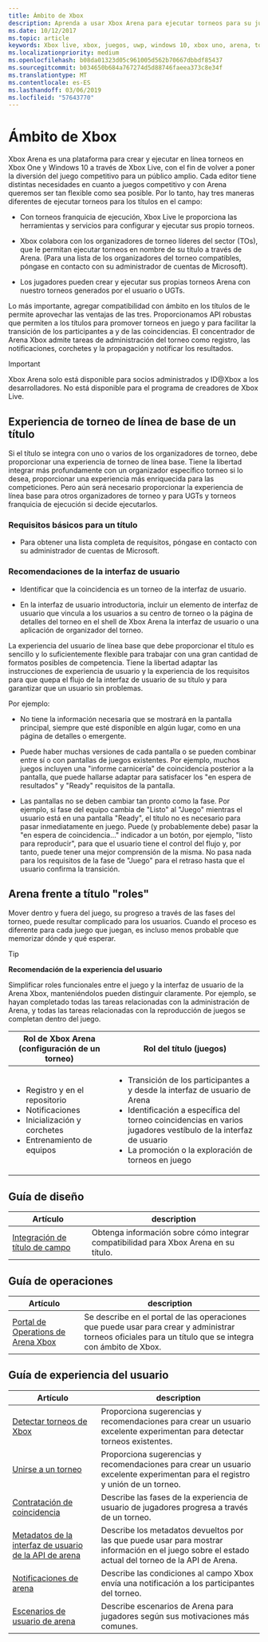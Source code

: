 ```yaml
---
title: Ámbito de Xbox
description: Aprenda a usar Xbox Arena para ejecutar torneos para su juego.
ms.date: 10/12/2017
ms.topic: article
keywords: Xbox live, xbox, juegos, uwp, windows 10, xbox uno, arena, torneo, experiencia de usuario
ms.localizationpriority: medium
ms.openlocfilehash: b08da01323d05c961005d562b70667dbbdf85437
ms.sourcegitcommit: b034650b684a767274d5d88746faeea373c8e34f
ms.translationtype: MT
ms.contentlocale: es-ES
ms.lasthandoff: 03/06/2019
ms.locfileid: "57643770"
---
```

# <a name="xbox-arena"></a>Ámbito de Xbox

Xbox Arena es una plataforma para crear y ejecutar en línea torneos en Xbox One y Windows 10 a través de Xbox Live, con el fin de volver a poner la diversión del juego competitivo para un público amplio.
Cada editor tiene distintas necesidades en cuanto a juegos competitivo y con Arena queremos ser tan flexible como sea posible. Por lo tanto, hay tres maneras diferentes de ejecutar torneos para los títulos en el campo:

* Con torneos franquicia de ejecución, Xbox Live le proporciona las herramientas y servicios para configurar y ejecutar sus propio torneos.

* Xbox colabora con los organizadores de torneo líderes del sector (TOs), que le permitan ejecutar torneos en nombre de su título a través de Arena. (Para una lista de los organizadores del torneo compatibles, póngase en contacto con su administrador de cuentas de Microsoft).

* Los jugadores pueden crear y ejecutar sus propias torneos Arena con nuestro torneos generados por el usuario o UGTs.

Lo más importante, agregar compatibilidad con ámbito en los títulos de le permite aprovechar las ventajas de las tres. Proporcionamos API robustas que permiten a los títulos para promover torneos en juego y para facilitar la transición de los participantes a y de las coincidencias. El concentrador de Arena Xbox admite tareas de administración del torneo como registro, las notificaciones, corchetes y la propagación y notificar los resultados.

> [!IMPORTANT]  
> Xbox Arena solo está disponible para socios administrados y ID@Xbox a los desarrolladores. No está disponible para el programa de creadores de Xbox Live.

## <a name="a-titles-baseline-tournament-experience"></a>Experiencia de torneo de línea de base de un título

Si el título se integra con uno o varios de los organizadores de torneo, debe proporcionar una experiencia de torneo de línea base. Tiene la libertad integrar más profundamente con un organizador específico torneo si lo desea, proporcionar una experiencia más enriquecida para las competiciones. Pero aún será necesario proporcionar la experiencia de línea base para otros organizadores de torneo y para UGTs y torneos franquicia de ejecución si decide ejecutarlos.

### <a name="baseline-requirements-for-a-title"></a>Requisitos básicos para un título

* Para obtener una lista completa de requisitos, póngase en contacto con su administrador de cuentas de Microsoft.

### <a name="ui-recommendations"></a>Recomendaciones de la interfaz de usuario

* Identificar que la coincidencia es un torneo de la interfaz de usuario.

* En la interfaz de usuario introductoria, incluir un elemento de interfaz de usuario que vincula a los usuarios a su centro de torneo o la página de detalles del torneo en el shell de Xbox Arena la interfaz de usuario o una aplicación de organizador del torneo.



La experiencia del usuario de línea base que debe proporcionar el título es sencillo y lo suficientemente flexible para trabajar con una gran cantidad de formatos posibles de competencia. Tiene la libertad adaptar las instrucciones de experiencia de usuario y la experiencia de los requisitos para que quepa el flujo de la interfaz de usuario de su título y para garantizar que un usuario sin problemas.

Por ejemplo:

* No tiene la información necesaria que se mostrará en la pantalla principal, siempre que esté disponible en algún lugar, como en una página de detalles o emergente.

* Puede haber muchas versiones de cada pantalla o se pueden combinar entre sí o con pantallas de juegos existentes. Por ejemplo, muchos juegos incluyen una "informe carnicería" de coincidencia posterior a la pantalla, que puede hallarse adaptar para satisfacer los "en espera de resultados" y "Ready" requisitos de la pantalla.

* Las pantallas no se deben cambiar tan pronto como la fase. Por ejemplo, si fase del equipo cambia de "Listo" al "Juego" mientras el usuario está en una pantalla "Ready", el título no es necesario para pasar inmediatamente en juego. Puede (y probablemente debe) pasar la "en espera de coincidencia..." indicador a un botón, por ejemplo, "listo para reproducir", para que el usuario tiene el control del flujo y, por tanto, puede tener una mejor comprensión de la misma. No pasa nada para los requisitos de la fase de "Juego" para el retraso hasta que el usuario confirma la transición.


## <a name="arena-vs-title-roles"></a>Arena frente a título "roles"

Mover dentro y fuera del juego, su progreso a través de las fases del torneo, puede resultar complicado para los usuarios. Cuando el proceso es diferente para cada juego que juegan, es incluso menos probable que memorizar dónde y qué esperar.

> [!TIP]
> **Recomendación de la experiencia del usuario**  
>
> Simplificar roles funcionales entre el juego y la interfaz de usuario de la Arena Xbox, manteniéndolos pueden distinguir claramente. Por ejemplo, se hayan completado todas las tareas relacionadas con la administración de Arena, y todas las tareas relacionadas con la reproducción de juegos se completan dentro del juego.

Rol de Xbox Arena (configuración de un torneo)   | Rol del título (juegos)
--- | ---
<ul><li>Registro y en el repositorio</li><li>Notificaciones</li><li>Inicialización y corchetes</li><li>Entrenamiento de equipos</li></ul> |     <ul><li>Transición de los participantes a y desde la interfaz de usuario de Arena</li><li>Identificación a específica del torneo coincidencias en varios jugadores vestíbulo de la interfaz de usuario</li><li>La promoción o la exploración de torneos en juego</li></ul>

## <a name="engineering-guidance"></a>Guía de diseño

Artículo | description
--- | ---
[Integración de título de campo](arena-title-integration.md) | Obtenga información sobre cómo integrar compatibilidad para Xbox Arena en su título.

## <a name="operations-guidance"></a>Guía de operaciones

Artículo | description
--- | ---
[Portal de Operations de Arena Xbox](operations-portal.md) | Se describe en el portal de las operaciones que puede usar para crear y administrar torneos oficiales para un título que se integra con ámbito de Xbox.

## <a name="user-experience-guidance"></a>Guía de experiencia del usuario

Artículo | description
--- | ---
[Detectar torneos de Xbox](discovering-xbox-tournaments.md) | Proporciona sugerencias y recomendaciones para crear un usuario excelente experimentan para detectar torneos existentes.
[Unirse a un torneo](arena-ux-join-tournament.md)  |  Proporciona sugerencias y recomendaciones para crear un usuario excelente experimentan para el registro y unión de un torneo.
[Contratación de coincidencia](arena-ux-match-engagement.md) | Describe las fases de la experiencia de usuario de jugadores progresa a través de un torneo.
[Metadatos de la interfaz de usuario de la API de arena](arena-apis-metadata.md)  | Describe los metadatos devueltos por las que puede usar para mostrar información en el juego sobre el estado actual del torneo de la API de Arena.
[Notificaciones de arena](arena-notifications.md)  | Describe las condiciones al campo Xbox envía una notificación a los participantes del torneo.
[Escenarios de usuario de arena](arena-user-scenarios.md)  | Describe escenarios de Arena para jugadores según sus motivaciones más comunes.
